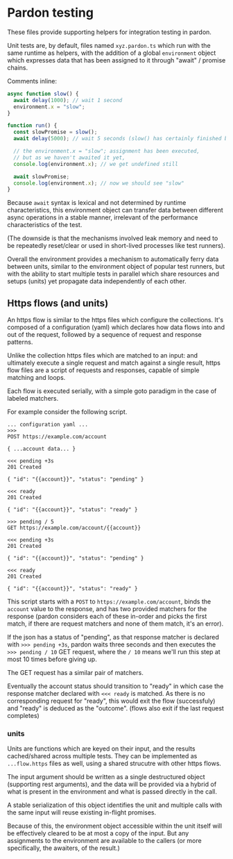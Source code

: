 # Pardon testing

These files provide supporting helpers for integration testing in pardon.

Unit tests are, by default, files named `xyz.pardon.ts` which run with the same
runtime as helpers, with the addition of a global `environment` object which
expresses data that has been assigned to it through "await" / promise chains.

Comments inline:

```ts
async function slow() {
  await delay(1000); // wait 1 second
  environment.x = "slow";
}

function run() {
  const slowPromise = slow();
  await delay(5000); // wait 5 seconds (slow() has certainly finished by now)

  // the environment.x = "slow"; assignment has been executed,
  // but as we haven't awaited it yet,
  console.log(environment.x); // we get undefined still

  await slowPromise;
  console.log(environment.x); // now we should see "slow"
}
```

Because `await` syntax is lexical and not determined by runtime characteristics,
this environment object can transfer data between different async operations in
a stable manner, irrelevant of the performance characteristics of the test.

(The downside is that the mechanisms involved leak memory and need to be
repeatedly reset/clear or used in short-lived processes like test runners).

Overall the environment provides a mechanism to automatically ferry data between
units, similar to the environment object of popular test runners, but with the
ability to start multiple tests in parallel which share resources and setups
(units) yet propagate data independently of each other.

## Https flows (and units)

An https flow is similar to the https files which configure the collections.
It's composed of a configuration (yaml) which declares how data flows into and
out of the request, followed by a sequence of request and response patterns.

Unlike the collection https files which are matched to an input: and ultimately
execute a single request and match against a single result, https flow files are
a script of requests and responses, capable of simple matching and loops.

Each flow is executed serially, with a simple goto paradigm in the case of
labeled matchers.

For example consider the following script.

```
... configuration yaml ...
>>>
POST https://example.com/account

{ ...account data... }

<<< pending +3s
201 Created

{ "id": "{{account}}", "status": "pending" }

<<< ready
201 Created

{ "id": "{{account}}", "status": "ready" }

>>> pending / 5
GET https://example.com/account/{{account}}

<<< pending +3s
201 Created

{ "id": "{{account}}", "status": "pending" }

<<< ready
201 Created

{ "id": "{{account}}", "status": "ready" }
```

This script starts with a `POST` to `https://example.com/account`, binds the
`account` value to the response, and has two provided matchers for the response
(pardon considers each of these in-order and picks the first match, if there are
request matchers and none of them match, it's an error).

If the json has a status of "pending", as that response matcher is declared with
`>>> pending +3s`, pardon waits three seconds and then executes the
`>>> pending / 10` GET request, where the `/ 10` means we'll run this step at
most 10 times before giving up.

The GET request has a similar pair of matchers.

Eventually the account status should transition to "ready" in which case the
response matcher declared with `<<< ready` is matched. As there is no
corresponding request for "ready", this would exit the flow (successfuly) and
"ready" is deduced as the "outcome". (flows also exit if the last request
completes)

### units

Units are functions which are keyed on their input, and the results
cached/shared across multiple tests. They can be implemented as `...flow.https`
files as well, using a shared strucutre with other https flows.

The input argument should be written as a single destructured object (supporting
rest arguments), and the data will be provided via a hybrid of what is present
in the environment and what is passed directly in the call.

A stable serialization of this object identifies the unit and multiple calls
with the same input will reuse existing in-flight promises.

Because of this, the environment object accessible within the unit itself will
be effectively cleared to be at most a copy of the input. But any assignments to
the environment are available to the callers (or more specifically, the
awaiters, of the result.)
